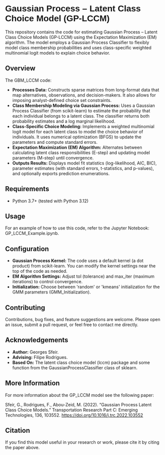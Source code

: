 <h1 style="font-family: 'Arial', sans-serif;">Gaussian Process – Latent Class Choice Model (GP-LCCM)</h1>

This repository contains the code for estimating Gaussian Process – Latent Class Choice Models (GP-LCCM) using the Expectation Maximization (EM) algorithm. The model employs a Gaussian Process Classifier to flexibly model class membership probabilities and uses class-specific weighted multinomial logit models to explain choice behavior.


## Overview
The GBM_LCCM code: 
- **Processes Data:** Constructs sparse matrices from long-format data that map alternatives, observations, and decision-makers. It also allows for imposing analyst-defined choice set constraints.
- **Class Membership Modeling via Gaussian Process:** Uses a Gaussian Process Classifier (from scikit-learn) to estimate the probability that each individual belongs to a latent class. The classifier returns both probability estimates and a log marginal likelihood.
- **Class-Specific Choice Modeling:** Implements a weighted multinomial logit model for each latent class to model the choice behavior of individuals. It uses numerical optimization (BFGS) to update the parameters and compute standard errors.
- **Expectation Maximization (EM) Algorithm:** Alternates between calculating latent class responsibilities (E-step) and updating model parameters (M-step) until convergence.
- **Outputs Results:** Displays model fit statistics (log-likelihood, AIC, BIC), parameter estimates (with standard errors, t-statistics, and p-values), and optionally exports prediction enumerations.

## Requirements
- Python 3.7+ (tested with Python 3.12)

## Usage 
For an example of how to use this code, refer to the Jupyter Notebook: GP_LCCM_Example.ipynb.

## Configuration
- **Gaussian Process Kernel:** The code uses a default kernel (a dot product) from scikit-learn. You can modify the kernel settings near the top of the code as needed.
- **EM Algorithm Settings:** Adjust tol (tolerance) and max_iter (maximum iterations) to control convergence.
- **Initialization:** Choose between 'random' or 'kmeans' initialization for the GMM parameters (GMM_Initialization).

## Contributing
Contributions, bug fixes, and feature suggestions are welcome. Please open an issue, submit a pull request, or feel free to contact me directly.

## Acknowledgements
- **Author:** Georges Sfeir.
- **Advising:** Filipe Rodrigues.
- **Based On:** The latent class choice model (lccm) package and some function from the GaussianProcessClassifier class of sklearn.

## More Information
For more information about the GP_LCCM model see the following paper:
 
Sfeir, G., Rodrigues, F., Abou-Zeid, M. (2022). “Gaussian Process Latent Class Choice Models.” Transportation Research Part C: Emerging Technologies, 136, 103552. https://doi.org/10.1016/j.trc.2022.103552

## Citation
If you find this model useful in your research or work, please cite it by citing the paper above.
